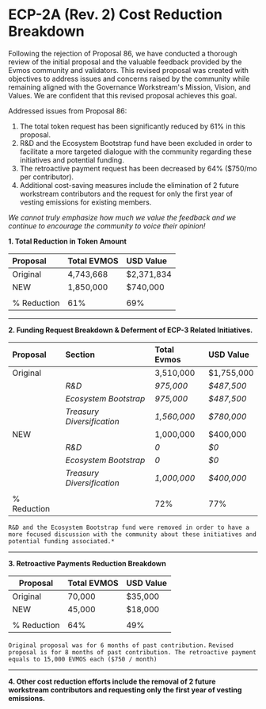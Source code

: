 # ECP-2A (Rev. 2) Cost Reduction Breakdown

Following the rejection of Proposal 86, we have conducted a thorough review of the initial proposal and the valuable feedback provided by the Evmos community and validators. This revised proposal was created with objectives to address issues and concerns raised by the community while remaining aligned with the Governance Workstream's Mission, Vision, and Values. We are confident that this revised proposal achieves this goal.

Addressed issues from Proposal 86:

1. The total token request has been significantly reduced by 61% in this proposal.
2. R&D and the Ecosystem Bootstrap fund have been excluded in order to facilitate a more targeted dialogue with the community regarding these initiatives and potential funding.
3. The retroactive payment request has been decreased by 64% ($750/mo per contributor).
4. Additional cost-saving measures include the elimination of 2 future workstream contributors and the request for only the first year of vesting emissions for existing members.

*We cannot truly emphasize how much we value the feedback and we continue to encourage the community to voice their opinion!*

**1. Total Reduction in Token Amount**

| Proposal    | Total EVMOS | USD Value  |
|:----------- |:----------- |:---------- |
| Original    | 4,743,668   | $2,371,834 |
| NEW         | 1,850,000   | $740,000   |
|             |             |            |
| % Reduction | 61%         | 69%        |


---

**2. Funding Request Breakdown & Deferment of ECP-3 Related Initiatives.** 


| Proposal    | Section                    | Total Evmos | USD Value  |
|:----------- |:-------------------------- |:----------- |:---------- |
| Original    |                            | 3,510,000   | $1,755,000 |
|             | *R&D*                      | *975,000*   | *$487,500* |
|             | *Ecosystem Bootstrap*      | *975,000*   | *$487,500* |
|             | *Treasury Diversification* | *1,560,000* | *$780,000* |
| NEW         |                            | 1,000,000   | $400,000   |
|             | *R&D*                      | *0*         | *$0*       |
|             | *Ecosystem Bootstrap*      | *0*         | *$0*       |
|             | *Treasury Diversification* | *1,000,000* | *$400,000* |
|             |                            |             |            |
| % Reduction |                            | 72%         | 77%        |

`R&D and the Ecosystem Bootstrap fund were removed in order to have a more focused discussion with the community about these initiatives and potential funding associated.*`
  
---

**3. Retroactive Payments Reduction Breakdown** 

| Proposal    | Total EVMOS | USD Value |
| ----------- | ----------- |:--------- |
| Original    | 70,000      | $35,000   |
| NEW         | 45,000      | $18,000   |
|             |             |           |
| % Reduction | 64%         | 49%       |

`Original proposal was for 6 months of past contribution.`
`Revised proposal is for 8 months of past contribution. The retroactive payment equals to 15,000 EVMOS each ($750 / month)`

---
**4. Other cost reduction efforts include the removal of 2 future workstream contributors and requesting only the first year of vesting emissions.**



